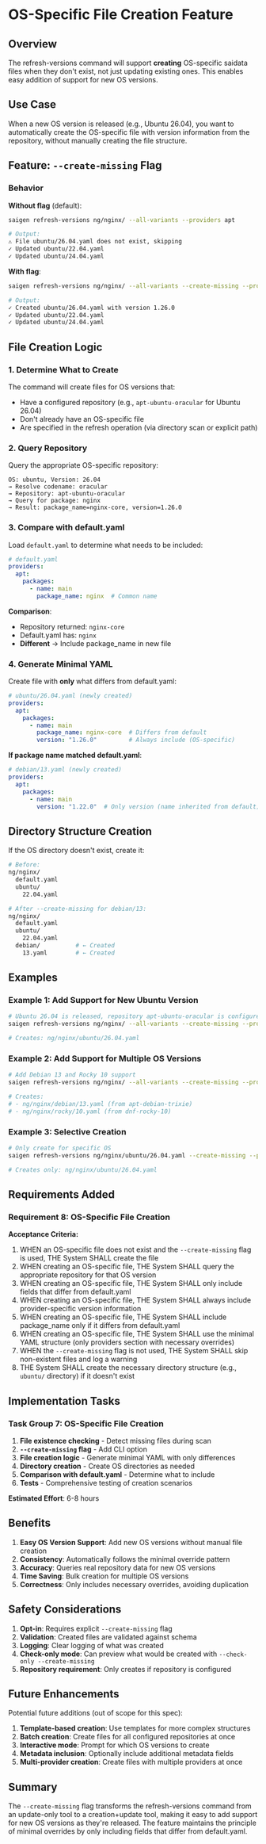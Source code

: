 # OS-Specific File Creation Feature

## Overview

The refresh-versions command will support **creating** OS-specific saidata files when they don't exist, not just updating existing ones. This enables easy addition of support for new OS versions.

## Use Case

When a new OS version is released (e.g., Ubuntu 26.04), you want to automatically create the OS-specific file with version information from the repository, without manually creating the file structure.

## Feature: `--create-missing` Flag

### Behavior

**Without flag** (default):
```bash
saigen refresh-versions ng/nginx/ --all-variants --providers apt

# Output:
⚠ File ubuntu/26.04.yaml does not exist, skipping
✓ Updated ubuntu/22.04.yaml
✓ Updated ubuntu/24.04.yaml
```

**With flag**:
```bash
saigen refresh-versions ng/nginx/ --all-variants --create-missing --providers apt

# Output:
✓ Created ubuntu/26.04.yaml with version 1.26.0
✓ Updated ubuntu/22.04.yaml
✓ Updated ubuntu/24.04.yaml
```

## File Creation Logic

### 1. Determine What to Create

The command will create files for OS versions that:
- Have a configured repository (e.g., `apt-ubuntu-oracular` for Ubuntu 26.04)
- Don't already have an OS-specific file
- Are specified in the refresh operation (via directory scan or explicit path)

### 2. Query Repository

Query the appropriate OS-specific repository:
```
OS: ubuntu, Version: 26.04
→ Resolve codename: oracular
→ Repository: apt-ubuntu-oracular
→ Query for package: nginx
→ Result: package_name=nginx-core, version=1.26.0
```

### 3. Compare with default.yaml

Load `default.yaml` to determine what needs to be included:

```yaml
# default.yaml
providers:
  apt:
    packages:
      - name: main
        package_name: nginx  # Common name
```

**Comparison**:
- Repository returned: `nginx-core`
- Default.yaml has: `nginx`
- **Different** → Include package_name in new file

### 4. Generate Minimal YAML

Create file with **only** what differs from default.yaml:

```yaml
# ubuntu/26.04.yaml (newly created)
providers:
  apt:
    packages:
      - name: main
        package_name: nginx-core  # Differs from default
        version: "1.26.0"         # Always include (OS-specific)
```

**If package name matched default.yaml**:
```yaml
# debian/13.yaml (newly created)
providers:
  apt:
    packages:
      - name: main
        version: "1.22.0"  # Only version (name inherited from default)
```

## Directory Structure Creation

If the OS directory doesn't exist, create it:

```bash
# Before:
ng/nginx/
  default.yaml
  ubuntu/
    22.04.yaml

# After --create-missing for debian/13:
ng/nginx/
  default.yaml
  ubuntu/
    22.04.yaml
  debian/          # ← Created
    13.yaml        # ← Created
```

## Examples

### Example 1: Add Support for New Ubuntu Version

```bash
# Ubuntu 26.04 is released, repository apt-ubuntu-oracular is configured
saigen refresh-versions ng/nginx/ --all-variants --create-missing --providers apt

# Creates: ng/nginx/ubuntu/26.04.yaml
```

### Example 2: Add Support for Multiple OS Versions

```bash
# Add Debian 13 and Rocky 10 support
saigen refresh-versions ng/nginx/ --all-variants --create-missing --providers apt,dnf

# Creates:
# - ng/nginx/debian/13.yaml (from apt-debian-trixie)
# - ng/nginx/rocky/10.yaml (from dnf-rocky-10)
```

### Example 3: Selective Creation

```bash
# Only create for specific OS
saigen refresh-versions ng/nginx/ubuntu/26.04.yaml --create-missing --provider apt

# Creates only: ng/nginx/ubuntu/26.04.yaml
```

## Requirements Added

### Requirement 8: OS-Specific File Creation

**Acceptance Criteria:**

1. WHEN an OS-specific file does not exist and the `--create-missing` flag is used, THE System SHALL create the file
2. WHEN creating an OS-specific file, THE System SHALL query the appropriate repository for that OS version
3. WHEN creating an OS-specific file, THE System SHALL only include fields that differ from default.yaml
4. WHEN creating an OS-specific file, THE System SHALL always include provider-specific version information
5. WHEN creating an OS-specific file, THE System SHALL include package_name only if it differs from default.yaml
6. WHEN creating an OS-specific file, THE System SHALL use the minimal YAML structure (only providers section with necessary overrides)
7. WHEN the `--create-missing` flag is not used, THE System SHALL skip non-existent files and log a warning
8. THE System SHALL create the necessary directory structure (e.g., `ubuntu/` directory) if it doesn't exist

## Implementation Tasks

### Task Group 7: OS-Specific File Creation

1. **File existence checking** - Detect missing files during scan
2. **`--create-missing` flag** - Add CLI option
3. **File creation logic** - Generate minimal YAML with only differences
4. **Directory creation** - Create OS directories as needed
5. **Comparison with default.yaml** - Determine what to include
6. **Tests** - Comprehensive testing of creation scenarios

**Estimated Effort**: 6-8 hours

## Benefits

1. **Easy OS Version Support**: Add new OS versions without manual file creation
2. **Consistency**: Automatically follows the minimal override pattern
3. **Accuracy**: Queries real repository data for new OS versions
4. **Time Saving**: Bulk creation for multiple OS versions
5. **Correctness**: Only includes necessary overrides, avoiding duplication

## Safety Considerations

1. **Opt-in**: Requires explicit `--create-missing` flag
2. **Validation**: Created files are validated against schema
3. **Logging**: Clear logging of what was created
4. **Check-only mode**: Can preview what would be created with `--check-only --create-missing`
5. **Repository requirement**: Only creates if repository is configured

## Future Enhancements

Potential future additions (out of scope for this spec):

1. **Template-based creation**: Use templates for more complex structures
2. **Batch creation**: Create files for all configured repositories at once
3. **Interactive mode**: Prompt for which OS versions to create
4. **Metadata inclusion**: Optionally include additional metadata fields
5. **Multi-provider creation**: Create files with multiple providers at once

## Summary

The `--create-missing` flag transforms the refresh-versions command from an update-only tool to a creation+update tool, making it easy to add support for new OS versions as they're released. The feature maintains the principle of minimal overrides by only including fields that differ from default.yaml.
